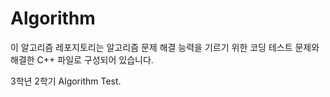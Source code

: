 # Algorithm

이 알고리즘 레포지토리는 알고리즘 문제 해결 능력을 기르기 위한 코딩 테스트 문제와 해결한 C++ 파일로 구성되어 있습니다.

3학년 2학기 Algorithm Test.
